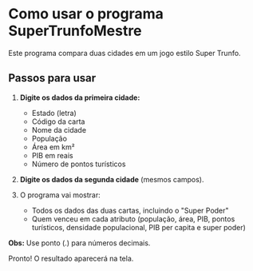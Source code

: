 # Como usar o programa SuperTrunfoMestre

Este programa compara duas cidades em um jogo estilo Super Trunfo.

## Passos para usar

1. **Digite os dados da primeira cidade:**
   - Estado (letra)
   - Código da carta
   - Nome da cidade
   - População
   - Área em km²
   - PIB em reais
   - Número de pontos turísticos

2. **Digite os dados da segunda cidade** (mesmos campos).

3. O programa vai mostrar:
   - Todos os dados das duas cartas, incluindo o "Super Poder"
   - Quem venceu em cada atributo (população, área, PIB, pontos turísticos, densidade populacional, PIB per capita e super poder)

**Obs:** Use ponto (.) para números decimais.

Pronto! O resultado aparecerá na tela.